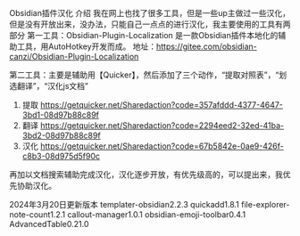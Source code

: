 Obsidian插件汉化
介绍
我在网上也找了很多工具，但是一些up主做过一些汉化，但是没有开放出来，没办法，只能自己一点点的进行汉化，我主要使用的工具有两部分
第一工具：Obsidian-Plugin-Localization 是一款Obsidian插件本地化的辅助工具，用AutoHotkey开发而成。
地址：https://gitee.com/obsidian-canzi/Obsidian-Plugin-Localization

第二工具：主要是辅助用【Quicker】，然后添加了三个动作，“提取对照表”，“划选翻译”，“汉化js文档”
1. 提取
https://getquicker.net/Sharedaction?code=357afddd-4377-4647-3bd1-08d97b88c89f
2. 翻译
https://getquicker.net/Sharedaction?code=2294eed2-32ed-41ba-3bd2-08d97b88c89f
3. 汉化
https://getquicker.net/Sharedaction?code=67b5842e-0ae9-426f-c8b3-08d975d5f90c

再加以文档搜索辅助完成汉化，汉化逐步开放，有优先级高的，可以提出来，我优先协助汉化。

2024年3月20日更新版本
templater-obsidian2.2.3
quickadd1.8.1
file-explorer-note-count1.2.1
callout-manager1.0.1
obsidian-emoji-toolbar0.4.1
AdvancedTable0.21.0

